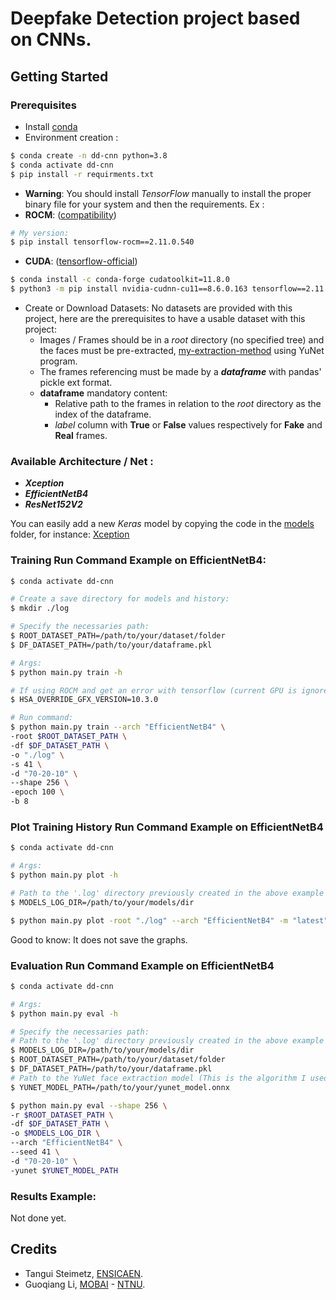 # Deepfake Detection project based on CNNs.

## Getting Started

### Prerequisites

- Install [conda](https://conda.io/projects/conda/en/latest/user-guide/install/index.html)
- Environment creation :

```bash
$ conda create -n dd-cnn python=3.8
$ conda activate dd-cnn
$ pip install -r requirments.txt
```

- **Warning**: You should install *TensorFlow* manually to install the proper binary file for your system and then the requirements. Ex :
- **ROCM**: ([compatibility](https://github.com/ROCmSoftwarePlatform/tensorflow-upstream/blob/develop-upstream/rocm_docs/tensorflow-rocm-release.md))
```bash
# My version: 
$ pip install tensorflow-rocm==2.11.0.540
```
- **CUDA**: ([tensorflow-official](https://www.tensorflow.org/install/pip?hl=fr))
```bash
$ conda install -c conda-forge cudatoolkit=11.8.0
$ python3 -m pip install nvidia-cudnn-cu11==8.6.0.163 tensorflow==2.11.*
```

- Create or Download Datasets: No datasets are provided with this project, here are the prerequisites to have a usable dataset with this project:
  - Images / Frames should be in a *root* directory (no specified tree) and the faces must be pre-extracted, [my-extraction-method](./bench/extract/face) using YuNet program.
  - The frames referencing must be made by a ***dataframe*** with pandas' pickle ext format.
  - **dataframe** mandatory content: 
    - Relative path to the frames in relation to the *root* directory as the index of the dataframe.
    - *label* column with **True** or **False** values respectively for **Fake** and **Real** frames.

### Available Architecture / Net :

- ***Xception***
- ***EfficientNetB4***
- ***ResNet152V2***

You can easily add a new *Keras* model by copying the code in the [models](./models) folder, for instance: [Xception](./models/Model_Xception/Model.py)

### Training Run Command Example on EfficientNetB4:

```bash
$ conda activate dd-cnn

# Create a save directory for models and history:
$ mkdir ./log

# Specify the necessaries path:
$ ROOT_DATASET_PATH=/path/to/your/dataset/folder
$ DF_DATASET_PATH=/path/to/your/dataframe.pkl

# Args:
$ python main.py train -h

# If using ROCM and get an error with tensorflow (current GPU is ignored) a possible solution:
$ HSA_OVERRIDE_GFX_VERSION=10.3.0

# Run command:
$ python main.py train --arch "EfficientNetB4" \
-root $ROOT_DATASET_PATH \
-df $DF_DATASET_PATH \
-o "./log" \
-s 41 \
-d "70-20-10" \
--shape 256 \
-epoch 100 \
-b 8
```

### Plot Training History Run Command Example on EfficientNetB4

```bash
$ conda activate dd-cnn

# Args:
$ python main.py plot -h

# Path to the '.log' directory previously created in the above example
$ MODELS_LOG_DIR=/path/to/your/models/dir

$ python main.py plot -root "./log" --arch "EfficientNetB4" -m "latest"
```

Good to know: It does not save the graphs.

### Evaluation Run Command Example on EfficientNetB4

```bash
$ conda activate dd-cnn

# Args:
$ python main.py eval -h

# Specify the necessaries path:
# Path to the '.log' directory previously created in the above example
$ MODELS_LOG_DIR=/path/to/your/models/dir
$ ROOT_DATASET_PATH=/path/to/your/dataset/folder
$ DF_DATASET_PATH=/path/to/your/dataframe.pkl
# Path to the YuNet face extraction model (This is the algorithm I used to extract the faces, feel free to change)
$ YUNET_MODEL_PATH=/path/to/your/yunet_model.onnx

$ python main.py eval --shape 256 \
-r $ROOT_DATASET_PATH \
-df $DF_DATASET_PATH \
-o $MODELS_LOG_DIR \
--arch "EfficientNetB4" \
--seed 41 \
-d "70-20-10" \
-yunet $YUNET_MODEL_PATH
```

### Results Example:

Not done yet.

## Credits

- Tangui Steimetz, [ENSICAEN](https://www.ensicaen.fr/).
- Guoqiang Li, [MOBAI](https://www.mobai.bio/) - [NTNU](https://www.ntnu.edu/).